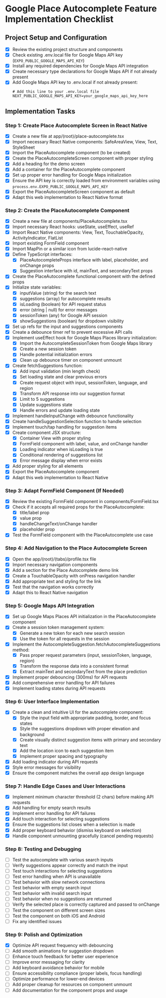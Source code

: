 # Google Place Autocomplete Feature Implementation Checklist

## Project Setup and Configuration

- [x] Review the existing project structure and components
- [x] Check existing .env.local file for Google Maps API key (`EXPO_PUBLIC_GOOGLE_MAPS_API_KEY`)
- [x] Install any required dependencies for Google Maps API integration
- [x] Create necessary type declarations for Google Maps API if not already present
- [x] Add Google Maps API key to .env.local if not already present:
  ```
  # Add this line to your .env.local file
  NEXT_PUBLIC_GOOGLE_MAPS_API_KEY=your_google_maps_api_key_here
  ```

## Implementation Tasks

### Step 1: Create Place Autocomplete Screen in React Native

- [x] Create a new file at app/(root)/place-autocomplete.tsx
- [x] Import necessary React Native components: SafeAreaView, View, Text, StyleSheet
- [x] Import the PlaceAutocomplete component (to be created)
- [x] Create the PlaceAutocompleteScreen component with proper styling
- [x] Add a heading for the demo screen
- [x] Add a container for the PlaceAutocomplete component
- [x] Set up proper error handling for Google Maps initialization
- [x] Ensure the API key is correctly loaded from environment variables using `process.env.EXPO_PUBLIC_GOOGLE_MAPS_API_KEY`
- [x] Export the PlaceAutocompleteScreen component as default
- [x] Adapt this web implementation to React Native format

### Step 2: Create the PlaceAutocomplete Component

- [x] Create a new file at components/PlaceAutocomplete.tsx
- [x] Import necessary React hooks: useState, useEffect, useRef
- [x] Import React Native components: View, Text, TouchableOpacity, ActivityIndicator, FlatList
- [x] Import existing FormField component
- [x] Import MapPin or a similar icon from lucide-react-native
- [x] Define TypeScript interfaces:
  - [x] PlaceAutocompleteProps interface with label, placeholder, and onChange props
  - [x] Suggestion interface with id, mainText, and secondaryText props
- [x] Create the PlaceAutocomplete functional component with the defined props
- [x] Initialize state variables:
  - [x] inputValue (string) for the search text
  - [x] suggestions (array) for autocomplete results
  - [x] isLoading (boolean) for API request status
  - [x] error (string | null) for error messages
  - [x] sessionToken (any) for Google API session
  - [x] showSuggestions (boolean) for dropdown visibility
- [x] Set up refs for the input and suggestions components
- [x] Create a debounce timer ref to prevent excessive API calls
- [x] Implement useEffect hook for Google Maps Places library initialization:
  - [x] Import the AutocompleteSessionToken from Google Maps library
  - [x] Create a new session token
  - [x] Handle potential initialization errors
  - [x] Clean up debounce timer on component unmount
- [x] Create fetchSuggestions function:
  - [x] Add input validation (min length check)
  - [x] Set loading state and clear previous errors
  - [x] Create request object with input, sessionToken, language, and region
  - [x] Transform API response into our suggestion format
  - [x] Limit to 5 suggestions
  - [x] Update suggestions state
  - [x] Handle errors and update loading state
- [x] Implement handleInputChange with debounce functionality
- [x] Create handleSuggestionSelection function to handle selection
- [x] Implement touch/tap handling for suggestion items
- [x] Create component JSX structure:
  - [x] Container View with proper styling
  - [x] FormField component with label, value, and onChange handler
  - [x] Loading indicator when isLoading is true
  - [x] Conditional rendering of suggestions list
  - [x] Error message display when error exists
- [x] Add proper styling for all elements
- [x] Export the PlaceAutocomplete component
- [x] Adapt this web implementation to React Native

### Step 3: Adapt FormField Component (If Needed)

- [x] Review the existing FormField component in components/FormField.tsx
- [x] Check if it accepts all required props for the PlaceAutocomplete:
  - [x] title/label prop
  - [x] value prop
  - [x] handleChangeText/onChange handler
  - [x] placeholder prop
- [x] Test the FormField component with the PlaceAutocomplete use case

### Step 4: Add Navigation to the Place Autocomplete Screen

- [x] Open the app/(root)/(tabs)/profile.tsx file
- [x] Import necessary navigation components
- [x] Add a section for the Place Autocomplete demo link
- [x] Create a TouchableOpacity with onPress navigation handler
- [x] Add appropriate text and styling for the link
- [x] Test that the navigation works correctly
- [x] Adapt this to React Native navigation

### Step 5: Google Maps API Integration

- [x] Set up Google Maps Places API initialization in the PlaceAutocomplete component
- [x] Create a session token management system:
  - [x] Generate a new token for each new search session
  - [x] Use the token for all requests in the session
- [x] Implement the AutocompleteSuggestion.fetchAutocompleteSuggestions method:
  - [x] Pass proper request parameters (input, sessionToken, language, region)
  - [x] Transform the response data into a consistent format
  - [x] Extract mainText and secondaryText from the place prediction
- [x] Implement proper debouncing (300ms) for API requests
- [x] Add comprehensive error handling for API failures
- [x] Implement loading states during API requests

### Step 6: User Interface Implementation

- [x] Create a clean and intuitive UI for the autocomplete component:
  - [x] Style the input field with appropriate padding, border, and focus states
  - [x] Style the suggestions dropdown with proper elevation and background
  - [x] Create visually distinct suggestion items with primary and secondary text
  - [x] Add the location icon to each suggestion item
  - [x] Implement proper spacing and typography
- [x] Add loading indicator during API requests
- [x] Style error messages for visibility
- [x] Ensure the component matches the overall app design language

### Step 7: Handle Edge Cases and User Interactions

- [x] Implement minimum character threshold (2 chars) before making API requests
- [x] Add handling for empty search results
- [x] Implement error handling for API failures
- [x] Add touch interaction for selecting suggestions
- [x] Ensure the suggestions list closes when a selection is made
- [x] Add proper keyboard behavior (dismiss keyboard on selection)
- [x] Handle component unmounting gracefully (cancel pending requests)

### Step 8: Testing and Debugging

- [ ] Test the autocomplete with various search inputs
- [ ] Verify suggestions appear correctly and match the input
- [ ] Test touch interactions for selecting suggestions
- [ ] Test error handling when API is unavailable
- [ ] Test behavior with slow network connections
- [ ] Test behavior with empty search input
- [ ] Test behavior with invalid search input
- [ ] Test behavior when no suggestions are returned
- [ ] Verify the selected place is correctly captured and passed to onChange
- [ ] Test the component on different screen sizes
- [ ] Test the component on both iOS and Android
- [ ] Fix any identified issues

### Step 9: Polish and Optimization

- [x] Optimize API request frequency with debouncing
- [ ] Add smooth animations for suggestion dropdown
- [ ] Enhance touch feedback for better user experience
- [ ] Improve error messaging for clarity
- [ ] Add keyboard avoidance behavior for mobile
- [ ] Ensure accessibility compliance (proper labels, focus handling)
- [ ] Optimize performance for lower-end devices
- [ ] Add proper cleanup for resources on component unmount
- [ ] Add documentation for the component props and usage

